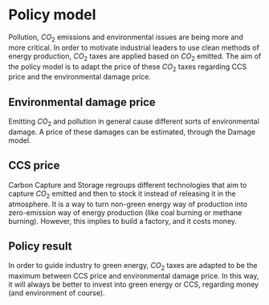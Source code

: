 # Policy model

Pollution, $CO_2$ emissions and environmental issues are being more and more critical. In order to motivate industrial leaders to use clean methods of energy production, $CO_2$ taxes are applied based on $CO_2$ emitted. The aim of the policy model is to adapt the price of these $CO_2$ taxes regarding CCS price and the environmental damage price.

## Environmental damage price

Emitting $CO_2$ and pollution in general cause different sorts of environmental damage. A price of these damages can be estimated, through the Damage model.

## CCS price

Carbon Capture and Storage regroups different technologies that aim to capture $CO_2$ emitted and then to stock it instead of releasing it in the atmosphere. It is a way to turn non-green energy way of production into zero-emission way of energy production (like coal burning or methane burning). However, this implies to build a factory, and it costs money.

## Policy result

In order to guide industry to green energy, $CO_2$ taxes are adapted to be the maximum between CCS price and environmental damage price. In this way, it will always be better to invest into green energy or CCS, regarding money (and environment of course).
